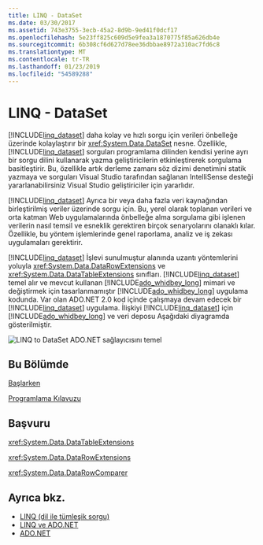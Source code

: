 ```yaml
---
title: LINQ - DataSet
ms.date: 03/30/2017
ms.assetid: 743e3755-3ecb-45a2-8d9b-9ed41f0dcf17
ms.openlocfilehash: 5e23ff825c609d5e9fea3a1870775f85a626db4e
ms.sourcegitcommit: 6b308cf6d627d78ee36dbbae8972a310ac7fd6c8
ms.translationtype: MT
ms.contentlocale: tr-TR
ms.lasthandoff: 01/23/2019
ms.locfileid: "54589288"
---
```

# <a name="linq-to-dataset"></a>LINQ - DataSet
[!INCLUDE[linq_dataset](../../../../includes/linq-dataset-md.md)] daha kolay ve hızlı sorgu için verileri önbelleğe üzerinde kolaylaştırır bir <xref:System.Data.DataSet> nesne. Özellikle, [!INCLUDE[linq_dataset](../../../../includes/linq-dataset-md.md)] sorguları programlama dilinden kendisi yerine ayrı bir sorgu dilini kullanarak yazma geliştiricilerin etkinleştirerek sorgulama basitleştirir. Bu, özellikle artık derleme zamanı söz dizimi denetimini statik yazmaya ve sorguları Visual Studio tarafından sağlanan IntelliSense desteği yararlanabilirsiniz Visual Studio geliştiriciler için yararlıdır.  
  
 [!INCLUDE[linq_dataset](../../../../includes/linq-dataset-md.md)] Ayrıca bir veya daha fazla veri kaynağından birleştirilmiş veriler üzerinde sorgu için. Bu, yerel olarak toplanan verileri ve orta katman Web uygulamalarında önbelleğe alma sorgulama gibi işlenen verilerin nasıl temsil ve esneklik gerektiren birçok senaryolarını olanaklı kılar. Özellikle, bu yöntem işlemlerinde genel raporlama, analiz ve iş zekası uygulamaları gerektirir.  
  
 [!INCLUDE[linq_dataset](../../../../includes/linq-dataset-md.md)] İşlevi sunulmuştur alanında uzantı yöntemlerini yoluyla <xref:System.Data.DataRowExtensions> ve <xref:System.Data.DataTableExtensions> sınıfları. [!INCLUDE[linq_dataset](../../../../includes/linq-dataset-md.md)] temel alır ve mevcut kullanan [!INCLUDE[ado_whidbey_long](../../../../includes/ado-whidbey-long-md.md)] mimari ve değiştirmek için tasarlanmamıştır [!INCLUDE[ado_whidbey_long](../../../../includes/ado-whidbey-long-md.md)] uygulama kodunda. Var olan ADO.NET 2.0 kod içinde çalışmaya devam edecek bir [!INCLUDE[linq_dataset](../../../../includes/linq-dataset-md.md)] uygulama. İlişkiyi [!INCLUDE[linq_dataset](../../../../includes/linq-dataset-md.md)] için [!INCLUDE[ado_whidbey_long](../../../../includes/ado-whidbey-long-md.md)] ve veri deposu Aşağıdaki diyagramda gösterilmiştir.  
  
 ![LINQ to DataSet ADO.NET sağlayıcısını temel](../../../../docs/framework/data/adonet/media/linqtodataset.gif "LINQtoDataSet")  
  
## <a name="in-this-section"></a>Bu Bölümde  
 [Başlarken](../../../../docs/framework/data/adonet/getting-started-linq-to-dataset.md)  
  
 [Programlama Kılavuzu](../../../../docs/framework/data/adonet/programming-guide-linq-to-dataset.md)  
  
## <a name="reference"></a>Başvuru  
 <xref:System.Data.DataTableExtensions>  
  
 <xref:System.Data.DataRowExtensions>  
  
 <xref:System.Data.DataRowComparer>  
  
## <a name="see-also"></a>Ayrıca bkz.
- [LINQ (dil ile tümleşik sorgu)](https://msdn.microsoft.com/library/a73c4aec-5d15-4e98-b962-1274021ea93d)
- [LINQ ve ADO.NET](../../../../docs/framework/data/adonet/linq-and-ado-net.md)
- [ADO.NET](../../../../docs/framework/data/adonet/index.md)

